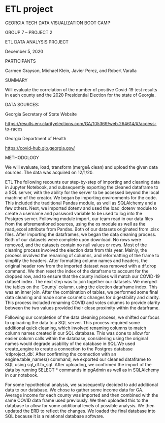 # ETL project

GEORGIA TECH DATA VISUALIZATION BOOT CAMP

GROUP 7 – PROJECT 2

 ETL DATA ANALYSIS PROJECT 
 
December 5, 2020

PARTICIPANTS

 Carmen Grayson, Michael Klein, Javier Perez, and Robert Varalla
 
SUMMARY

Will evaluate the correlation of the number of positive Covid-19 test results in each county and the 2020 Presidential Election for the state of Georgia.

DATA SOURCES:

Georgia Secretary of State Website

https://results.enr.clarityelections.com/GA/105369/web.264614/#/access-to-races

Georgia Department of Health 

https://covid-hub.gio.georgia.gov/

METHODOLOGY

We will evaluate, load, transform (merge& clean) and upload the given data sources. The data was acquired on 12/1/20.

ETL
The following recounts our step-by-step of importing and cleaning data in Jupyter Notebook, and subsequently exporting the cleaned dataframe to a SQL server, with the ability for the server to be accessed beyond the local machine of the creator. We began by importing environments for the code. This included the traditional Pandas module, as well as SQLAlchemy and a few others. Next, we imported dotenv and used the load_dotenv module to create a username and password variable to be used to log into the Postgres server. Following module import, our team read in our data files from the aforementioned sources, using the os module as well as the read_excel attribute from Pandas. Both of our datasets originated from .xlsx files. After importing the dataframes, we began the data cleaning process. Both of our datasets were complete upon download. No rows were removed, and the datasets contain no null values or rows. Most of the cleaning process involved the election data from this year. Mainly, the process involved the renaming of columns, and reformatting of the frame to simplify the headers. 
After formatting column names and headers, the original header row from the imported dataset was removed with a df.drop command. We then reset the index of the dataframe to account for the dropped row, and to ensure that the county indices will match our COVID-19 dataset index. The next step was to join together our datasets. We merged the tables on the ‘County’ column, using the election dataframe index. This was an inner join. After the combination of tables, we performed some final data cleaning and made some cosmetic changes for digestibility and clarity. This process included renaming COVID and votes columns to provide clarity between the two values provided their close proximity within the dataframe. 

Following our completion of the data cleaning process, we shifted our focus to uploading the data to a SQL server. This process required some additional quick cleaning, which involved renaming columns to match column names created in our SQL database. This was done to allow for easier column calls within the database, considering using the original names would degrade usability of the database in SQL.We used create_engine to create a connection to the Postgres database ‘etlproject_db’. After confirming the connection with an engine.table_names() command, we exported our cleaned dataframe to SQL using sql_df.to_sql. After uploading, we confirmed the import of the data by running SELECT * commands in pgAdmin as well as in SQLAlchemy in our notebook.

For some hypothetical analysis, we subsequently decided to add additional data to our database. We chose to gather some income data for GA. Average income for each county was imported and then combined with the same COVID data frame used previously. We then uploaded this to the database to allow for some additional levels of possible analysis.
We then updated the ERD to reflect the changes. We loaded the final database into SQL because it is a relational database software.



